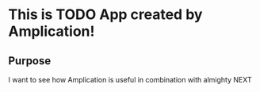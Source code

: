 # This is TODO App created by Amplication!

## Purpose

I want to see how Amplication is useful in combination with almighty NEXT
